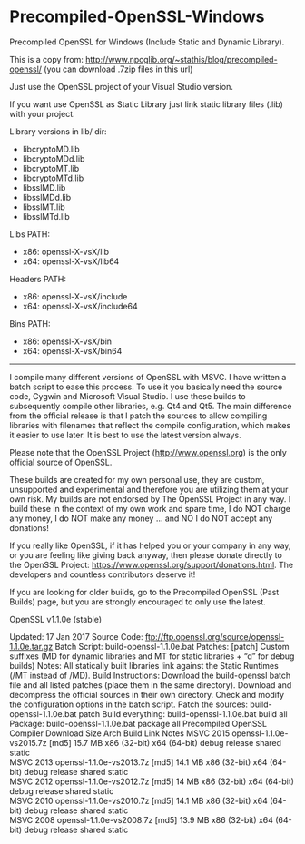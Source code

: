 # Precompiled-OpenSSL-Windows
Precompiled OpenSSL for Windows (Include Static and Dynamic Library).

This is a copy from: http://www.npcglib.org/~stathis/blog/precompiled-openssl/ (you can download .7zip files in this url) 

Just use the OpenSSL project of your Visual Studio version.

If you want use OpenSSL as Static Library just link static library files (.lib) with your project.

Library versions in lib/ dir:
* libcryptoMD.lib
* libcryptoMDd.lib
* libcryptoMT.lib
* libcryptoMTd.lib
* libsslMD.lib
* libsslMDd.lib
* libsslMT.lib
* libsslMTd.lib

Libs PATH: 
* x86: openssl-X-vsX/lib
* x64: openssl-X-vsX/lib64

Headers PATH:
* x86: openssl-X-vsX/include
* x64: openssl-X-vsX/include64

Bins PATH:
* x86: openssl-X-vsX/bin
* x64: openssl-X-vsX/bin64

-----
I compile many different versions of OpenSSL with MSVC. I have written a batch script to ease this process. To use it you basically need the source code, Cygwin and Microsoft Visual Studio. I use these builds to subsequently compile other libraries, e.g. Qt4 and Qt5. The main difference from the official release is that I patch the sources to allow compiling libraries with filenames that reflect the compile configuration, which makes it easier to use later. It is best to use the latest version always.

Please note that the OpenSSL Project (http://www.openssl.org) is the only official source of OpenSSL.

These builds are created for my own personal use, they are custom, unsupported and experimental and therefore you are utilizing them at your own risk. My builds are not endorsed by The OpenSSL Project in any way. I build these in the context of my own work and spare time, I do NOT charge any money, I do NOT make any money … and NO I do NOT accept any donations!

If you really like OpenSSL, if it has helped you or your company in any way, or you are feeling like giving back anyway, then please donate directly to the OpenSSL Project: https://www.openssl.org/support/donations.html. The developers and countless contributors deserve it!

If you are looking for older builds, go to the Precompiled OpenSSL (Past Builds) page, but you are strongly encouraged to only use the latest.

OpenSSL v1.1.0e (stable)

Updated: 17 Jan 2017
Source Code: ftp://ftp.openssl.org/source/openssl-1.1.0e.tar.gz
Batch Script: build-openssl-1.1.0e.bat
Patches: [patch]
Custom suffixes (MD for dynamic libraries and MT for static libraries + “d” for debug builds)
Notes:
All statically built libraries link against the Static Runtimes (/MT instead of /MD).
Build Instructions:
Download the build-openssl batch file and all listed patches (place them in the same directory).
Download and decompress the official sources in their own directory.
Check and modify the configuration options in the batch script.
Patch the sources: build-openssl-1.1.0e.bat patch
Build everything: build-openssl-1.1.0e.bat build all
Package: build-openssl-1.1.0e.bat package all
Precompiled OpenSSL
Compiler	Download	Size	Arch	Build	Link	Notes
MSVC 2015	openssl-1.1.0e-vs2015.7z [md5]	15.7 MB	x86 (32-bit)
x64 (64-bit)	debug
release	shared
static	
MSVC 2013	openssl-1.1.0e-vs2013.7z [md5]	14.1 MB	x86 (32-bit)
x64 (64-bit)	debug
release	shared
static	
MSVC 2012	openssl-1.1.0e-vs2012.7z [md5]	14 MB	x86 (32-bit)
x64 (64-bit)	debug
release	shared
static	
MSVC 2010	openssl-1.1.0e-vs2010.7z [md5]	14.1 MB	x86 (32-bit)
x64 (64-bit)	debug
release	shared
static	
MSVC 2008	openssl-1.1.0e-vs2008.7z [md5]	13.9 MB	x86 (32-bit)
x64 (64-bit)	debug
release	shared
static	
